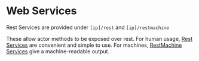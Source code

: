 Web Services
============

Rest Services are provided under `[ip]/rest` and `[ip]/restmachine`

These allow actor methods to be exposed over rest.
For human usage, [Rest Services](RestWebServices) are convenient and simple to use.
For machines, [RestMachine Services](RestMachineServices) give a machine-readable output.